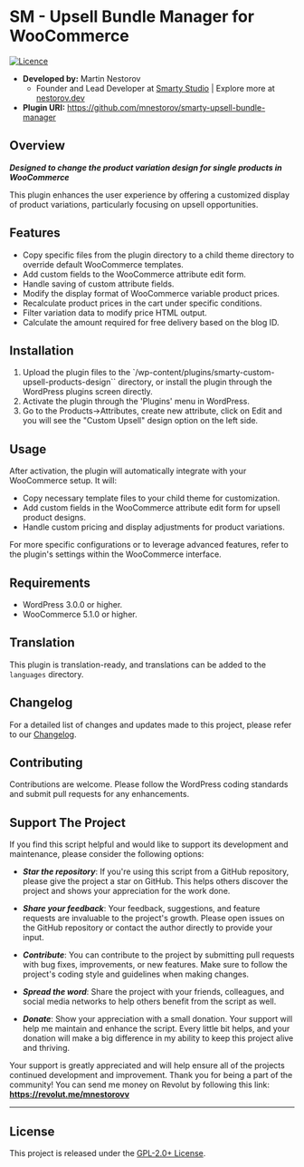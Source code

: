 # SM - Upsell Bundle Manager for WooCommerce

[![Licence](https://img.shields.io/badge/LICENSE-GPL2.0+-blue)](./LICENSE)

- **Developed by:** Martin Nestorov 
    - Founder and Lead Developer at [Smarty Studio](https://smartystudio.net) | Explore more at [nestorov.dev](https://github.com/mnestorov)
- **Plugin URI:** https://github.com/mnestorov/smarty-upsell-bundle-manager

## Overview

**_Designed to change the product variation design for single products in WooCommerce_**

This plugin enhances the user experience by offering a customized display of product variations, particularly focusing on upsell opportunities.

## Features

- Copy specific files from the plugin directory to a child theme directory to override default WooCommerce templates.
- Add custom fields to the WooCommerce attribute edit form.
- Handle saving of custom attribute fields.
- Modify the display format of WooCommerce variable product prices.
- Recalculate product prices in the cart under specific conditions.
- Filter variation data to modify price HTML output.
- Calculate the amount required for free delivery based on the blog ID.

## Installation

1. Upload the plugin files to the `/wp-content/plugins/smarty-custom-upsell-products-design`` directory, or install the plugin through the WordPress plugins screen directly.
2. Activate the plugin through the 'Plugins' menu in WordPress.
3. Go to the Products->Attributes, create new attribute, click on Edit and you will see the "Custom Upsell" design option on the left side.

## Usage

After activation, the plugin will automatically integrate with your WooCommerce setup. It will:

- Copy necessary template files to your child theme for customization.
- Add custom fields in the WooCommerce attribute edit form for upsell product designs.
- Handle custom pricing and display adjustments for product variations.

For more specific configurations or to leverage advanced features, refer to the plugin's settings within the WooCommerce interface.

## Requirements

- WordPress 3.0.0 or higher.
- WooCommerce 5.1.0 or higher.

## Translation

This plugin is translation-ready, and translations can be added to the `languages` directory.

## Changelog

For a detailed list of changes and updates made to this project, please refer to our [Changelog](./CHANGELOG.md).

## Contributing

Contributions are welcome. Please follow the WordPress coding standards and submit pull requests for any enhancements.

## Support The Project

If you find this script helpful and would like to support its development and maintenance, please consider the following options:

- **_Star the repository_**: If you're using this script from a GitHub repository, please give the project a star on GitHub. This helps others discover the project and shows your appreciation for the work done.

- **_Share your feedback_**: Your feedback, suggestions, and feature requests are invaluable to the project's growth. Please open issues on the GitHub repository or contact the author directly to provide your input.

- **_Contribute_**: You can contribute to the project by submitting pull requests with bug fixes, improvements, or new features. Make sure to follow the project's coding style and guidelines when making changes.

- **_Spread the word_**: Share the project with your friends, colleagues, and social media networks to help others benefit from the script as well.

- **_Donate_**: Show your appreciation with a small donation. Your support will help me maintain and enhance the script. Every little bit helps, and your donation will make a big difference in my ability to keep this project alive and thriving.

Your support is greatly appreciated and will help ensure all of the projects continued development and improvement. Thank you for being a part of the community!
You can send me money on Revolut by following this link: **https://revolut.me/mnestorovv**

---

## License

This project is released under the [GPL-2.0+ License](http://www.gnu.org/licenses/gpl-2.0.txt).
